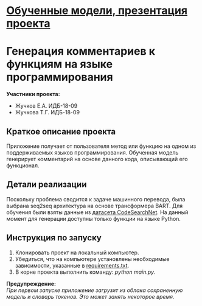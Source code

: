 # [Обученные модели, презентация проекта](https://drive.google.com/drive/folders/1PHxNSUsENyCu6xSXdWpkcjOaom5zMhpn?usp=sharing)

# Генерация комментариев к функциям на языке программирования
**Участники проекта:**<br>
* Жучков Е.А. ИДБ-18-09<br>
* Жучкова Т.Г. ИДБ-18-09

## Краткое описание проекта
Приложение получает от пользователя метод или функцию на одном из поддерживаемых языков программирования. Обученная модель генерирует комментарий на основе данного кода, описывающий его функционал.

## Детали реализации
Поскольку проблема сводится к задаче машинного перевода, была выбрана seq2seq архитектура на основе трансформера BART. Для обучения были взяты данные из [датасета CodeSearchNet](https://github.com/github/CodeSearchNet). На данный момент для генерации доступны только функции на языке Python.

## Инструкция по запуску
1. Клонировать проект на локальный компьютер.
3. Убедиться, что на компьютере установлены необходимые зависимости, указанные в [requirements.txt](requirements.txt).
4. В корне проекта выполнить команду: _python main.py_.

**Предупреждение:**<br>
*При первом запуске приложение загрузит из облака сохраненную модель и словарь токенов. Это может занять некоторое время.*
